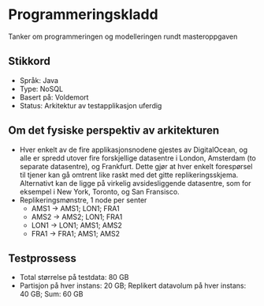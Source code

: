 # Programmeringskladd
Tanker om programmeringen og modelleringen rundt masteroppgaven

## Stikkord
* Språk: Java
* Type: NoSQL
* Basert på: Voldemort
* Status: Arkitektur av testapplikasjon uferdig

## Om det fysiske perspektiv av arkitekturen
 * Hver enkelt av de fire applikasjonsnodene gjestes av DigitalOcean, og alle er spredd utover fire forskjellige datasentre i London, Amsterdam (to separate datasentre), og Frankfurt. Dette gjør at hver enkelt forespørsel til tjener kan gå omtrent like raskt med det gitte replikeringsskjema. Alternativt kan de ligge på virkelig avsidesliggende datasentre, som for eksempel i New York, Toronto, og San Fransisco.
 * Replikeringsmønstre, 1 node per senter
   * AMS1 -> AMS1; LON1; FRA1
   * AMS2 -> AMS2; LON1; FRA1
   * LON1 -> LON1; AMS1; AMS2
   * FRA1 -> FRA1; AMS1; AMS2

## Testprossess
 * Total størrelse på testdata: 80 GB
 * Partisjon på hver instans: 20 GB; Replikert datavolum på hver instans: 40 GB; Sum: 60 GB
